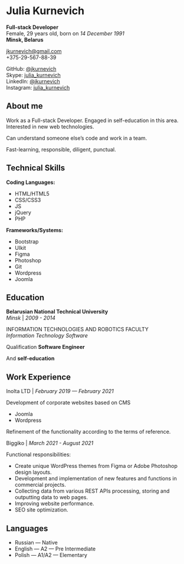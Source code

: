 # Julia Kurnevich

**Full-stack Developer**\
Female, 29 years old, born on _14 December 1991_\
__Minsk, Belarus__

[jkurnevich@gmail.com](mailto:jkurnevich@gmail.com)\
+375-29-567-88-39

GitHub: [@jkurnevich](https://github.com/jkurnevich)\
Skype: [julia_kurnevich](skype:julia_kurnevich)\
LinkedIn: [@jkurnevich](www.linkedin.com/in/jkurnevich)\
Instagram: [julia_kurnevich](https://www.instagram.com/julia_kurnevich/)

## About me

Work as a Full-stack Developer. Engaged in self-education in this area. Interested in new web technologies.

Can understand someone else’s code and work in a team.

Fast-learning, responsible, diligent, punctual.

## Technical Skills

**Coding Languages:**

* HTML/HTML5
* CSS/CSS3
* JS
* jQuery
* PHP

**Frameworks/Systems:**

* Bootstrap
* UIkit
* Figma
* Photoshop
* Git
* Wordpress
* Joomla

## Education

**Belarusian National Technical University**\
_Minsk_ | _2009 - 2014_

INFORMATION TECHNOLOGIES AND ROBOTICS FACULTY\
_Information Technology Software_

Qualification __Software Еngineer__

And **self-education**

## Work Experience

Inolta LTD | _February 2019 — February 2021_

Development of corporate websites based on CMS

* Joomla
* Wordpress

Refinement of the functionality according to the terms of reference.

Biggiko | _March 2021 - August 2021_

Functional responsibilities:

* Create unique WordPress themes from Figma or Adobe Photoshop design layouts.
* Development and implementation of new features and functions in commercial projects.
* Collecting data from various REST APIs processing, storing and outputting data to web pages.
* Improving website performance.
* SEO site optimization.

## Languages

* Russian — Native
* English — A2 — Pre Intermediate
* Polish — A1/A2 — Elementary
